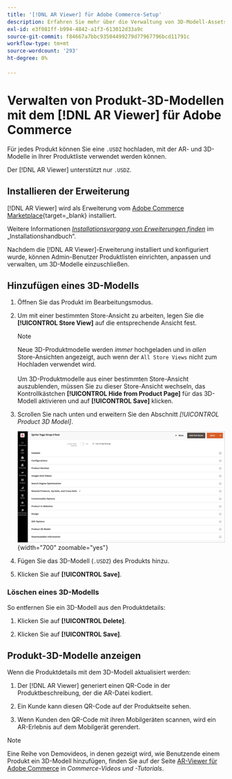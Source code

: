 ```yaml
---
title: '[!DNL AR Viewer] für Adobe Commerce-Setup'
description: Erfahren Sie mehr über die Verwaltung von 3D-Modell-Assets mit  [!DNL AR Viewer]  Erweiterung für Ihre Produktlisten.
exl-id: e3f081ff-b994-4842-a1f3-613012d33a9c
source-git-commit: f84667a7bbc93504499279d77967796bcd11791c
workflow-type: tm+mt
source-wordcount: '293'
ht-degree: 0%

---
```


# Verwalten von Produkt-3D-Modellen mit dem [!DNL AR Viewer] für Adobe Commerce

Für jedes Produkt können Sie eine `.USDZ` hochladen, mit der AR- und 3D-Modelle in Ihrer Produktliste verwendet werden können.

Der [!DNL AR Viewer] unterstützt nur `.USDZ`.

## Installieren der Erweiterung

[!DNL AR Viewer] wird als Erweiterung vom [Adobe Commerce Marketplace](https://commercemarketplace.adobe.com/magento-module-arviewer.html){target=_blank} installiert.

Weitere Informationen [_Installationsvorgang von Erweiterungen finden_](https://experienceleague.adobe.com/docs/commerce-operations/installation-guide/tutorials/extensions.html?lang=de) im „Installationshandbuch“.

Nachdem die [!DNL AR Viewer]-Erweiterung installiert und konfiguriert wurde, können Admin-Benutzer Produktlisten einrichten, anpassen und verwalten, um 3D-Modelle einzuschließen.

## Hinzufügen eines 3D-Modells

1. Öffnen Sie das Produkt im Bearbeitungsmodus.

1. Um mit einer bestimmten Store-Ansicht zu arbeiten, legen Sie die **[!UICONTROL Store View]** auf die entsprechende Ansicht fest.

   >[!NOTE]
   >
   >Neue 3D-Produktmodelle werden _immer_ hochgeladen und in _allen_ Store-Ansichten angezeigt, auch wenn der `All Store Views` nicht zum Hochladen verwendet wird. <br/><br/>Um 3D-Produktmodelle aus einer bestimmten Store-Ansicht auszublenden, müssen Sie zu dieser Store-Ansicht wechseln, das Kontrollkästchen **[!UICONTROL Hide from Product Page]** für das 3D-Modell aktivieren und auf **[!UICONTROL Save]** klicken.

1. Scrollen Sie nach unten und erweitern Sie den Abschnitt _[!UICONTROL Product 3D Model]_.

   ![Menü-Popup](assets/ar-viewer-product-options.png){width="700" zoomable="yes"}

1. Fügen Sie das 3D-Modell (`.USDZ`) des Produkts hinzu.

1. Klicken Sie auf **[!UICONTROL Save]**.

### Löschen eines 3D-Modells

So entfernen Sie ein 3D-Modell aus den Produktdetails:

1. Klicken Sie auf **[!UICONTROL Delete]**.

1. Klicken Sie auf **[!UICONTROL Save]**.

## Produkt-3D-Modelle anzeigen

Wenn die Produktdetails mit dem 3D-Modell aktualisiert werden:

1. Der [!DNL AR Viewer] generiert einen QR-Code in der Produktbeschreibung, der die AR-Datei kodiert.

1. Ein Kunde kann diesen QR-Code auf der Produktseite sehen.

1. Wenn Kunden den QR-Code mit ihren Mobilgeräten scannen, wird ein AR-Erlebnis auf dem Mobilgerät gerendert.

>[!NOTE]
>
> Eine Reihe von Demovideos, in denen gezeigt wird, wie Benutzende einem Produkt ein 3D-Modell hinzufügen, finden Sie auf der Seite [AR-Viewer für Adobe Commerce](https://experienceleague.adobe.com/docs/commerce-learn/tutorials/catalog/augmented-reality.html?lang=de) in _Commerce-Videos und -Tutorials_.
